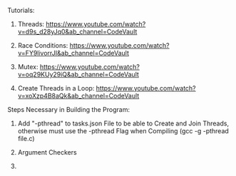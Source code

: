Tutorials:

1. Threads: https://www.youtube.com/watch?v=d9s_d28yJq0&ab_channel=CodeVault

2. Race Conditions: https://www.youtube.com/watch?v=FY9livorrJI&ab_channel=CodeVault

3. Mutex: https://www.youtube.com/watch?v=oq29KUy29iQ&ab_channel=CodeVault

4. Create Threads in a Loop: https://www.youtube.com/watch?v=xoXzp4B8aQk&ab_channel=CodeVault





Steps Necessary in Building the Program:
1. Add "-pthread" to tasks.json File to be able to Create and Join Threads, otherwise must use the -pthread Flag when Compiling (gcc -g -pthread file.c)

2. Argument Checkers
3. 